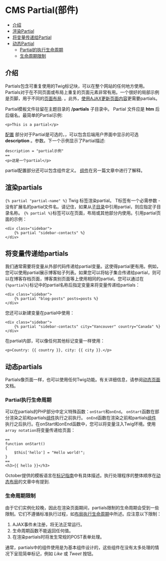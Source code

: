 # CMS Partial(部件)

- [介绍](#introduction)
- [渲染Partial](#rendering-partials)
- [将变量传递给Partial](#partial-variables)
- [动态Partial](#dynamic-partials)
    - [Partial的执行生命周期](#partial-life-cycle)
    - [生命周期限制](#life-cycle-limitations)

<a name="introduction"></a>
## 介绍

Partials包含可重复使用的Twig标记块，可以在整个网站的任何地方使用。Partials对于在不同页面或布局上重复的页面元素非常有用。一个很好的局部示例是页脚，用于不同的[页面布局](cms-layouts.md). 。此外，[使用AJAX更新页面内容](ajax-update-partials.md)更需要partials。

Partial模板文件驻留在主题目录的 **/partials** 子目录中。 Partial 文件应是 **htm** 后后缀名。最简单的Partial示例:

    <p>This is a partial</p>

[配置](cms-themes.md#configuration-section) 部分对于Partial是可选的，，可以包含后端用户界面中显示的可选 **description** 。参数。下一个示例显示了Partial描述:

    description = "partial示例"
    ==
    <p>这是一个partial</p>

partial配置部分还可以包含组件定义。 [组件](cms-components.md)在另一篇文章中进行了解释。

<a name="rendering-partials"></a>
## 渲染partials

`{% partial "partial-name" %}` Twig 标签渲染partial。 T标签有一个必需参数 - 没有扩展名的partial文件名。请记住，如果从[子目录](cms-themes.md#subdirectories)中引用partial，则应指定子目录名称。  `{% partial %}`标签可以在页面，布局或其他部分内使用。引用partial页面的示例：

    <div class="sidebar">
        {% partial "sidebar-contacts" %}
    </div>

<a name="partial-variables"></a>
## 将变量传递给partials

我们通常需要将变量从外部代码传递给partial变量。这使得partial更有用。例如，您可以使用partial展示博客帖子列表。如果您可以将帖子集合传递给partial，则可以在博客存档页面，博客类别页面等上使用相同的partial。您可以通过在`{%partial%}`标记中的partial名称后指定变量来将变量传递给partials：
  
    <div class="sidebar">
        {% partial "blog-posts" posts=posts %}
    </div>

您还可以新建变量在partial中使用：

    <div class="sidebar">
        {% partial "sidebar-contacts" city="Vancouver" country="Canada" %}
    </div>

在partial内部，可以像任何其他标记变量一样使用：

    <p>Country: {{ country }}, city: {{ city }}.</p>


<a name="dynamic-partials"></a>
## 动态partials

Partials像页面一样，也可以使用任何Twig功能。有关详细信息，请参阅[动态页面](cms-pages.md#dynamic-pages) 文档。

<a name="partial-life-cycle"></a>
### Partial执行生命周期

可以在partials的PHP部分中定义特殊函数：`onStart`和`onEnd`。 `onStart`函数在部分渲染之前和partials[组件](cms-components.md)执行之前执行。 `onEnd`函数在渲染之前和partials[组件](cms-components.md) 执行之后执行。在onStart和onEnd函数中，您可以将变量注入Twig环境。使用`array notation`将变量传递给页面：

    ==
    function onStart()
    {
        $this['hello'] = "Hello world!";
    }
    ==
    <h3>{{ hello }}</h3>

October提供的模板语言在[标记指南](markup.md)中有具体描述。执行处理程序的整体顺序在[动态布局](cms-layouts.md#dynamic-layouts)的文章中有提到.

<a name="life-cycle-limitations"></a>
### 生命周期限制

由于它们实例化较晚，因此在渲染页面期间，partials限制的生命周期会受到一些限制。它们不遵循标准执行过程，如[布局执行生命周期](cms-layouts.md#dynamic-layouts)中所述。应注意以下限制：

1. AJAX事件未注册，将无法正常运行。
1. 生命周期函数不能返回任何值。
1. 在渲染partials时将发生常规的POST表单处理。

通常，partials中的组件使用是为基本组件设计的，这些组件在没有太多处理的情况下呈现简单标记，例如 *Like* 或 *Tweet* 按钮。